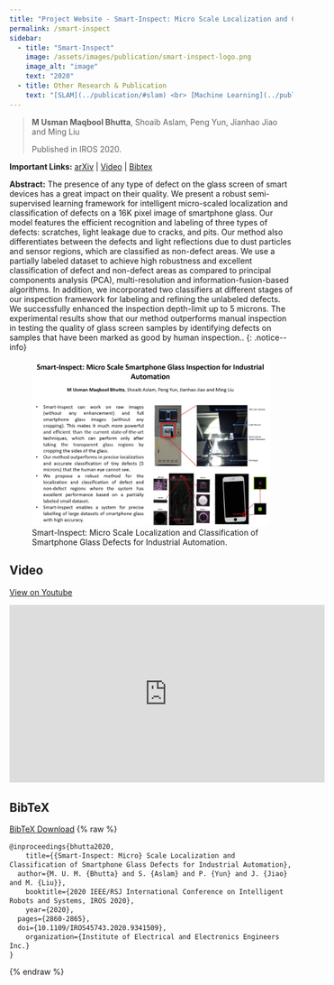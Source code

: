 ```yaml
---
title: "Project Website - Smart-Inspect: Micro Scale Localization and Classification of Smartphone Glass Defects for Industrial Automation"
permalink: /smart-inspect
sidebar:
  - title: "Smart-Inspect"
    image: /assets/images/publication/smart-inspect-logo.png
    image_alt: "image"
    text: "2020" 
  - title: Other Research & Publication
    text: "[SLAM](../publication/#slam) <br> [Machine Learning](../publication/#machine-learning) <br> [Automonous Driving](../publication/#automonous-driving)"
---
```



> **M Usman Maqbool Bhutta**, Shoaib Aslam, Peng Yun, Jianhao Jiao and Ming Liu
> 
> Published in IROS 2020.

**Important Links:** [arXiv](https://arxiv.org/abs/2010.00741) \| [Video](#video) \|  [Bibtex](#bibtex)

**Abstract:**  The presence of any type of defect on the glass screen of smart devices has a great impact on their quality. We present a robust semi-supervised learning framework for intelligent micro-scaled localization and classification of defects on a 16K pixel image of smartphone glass. Our model features the efficient recognition and labeling of three types of defects: scratches, light leakage due to cracks, and pits. Our method also differentiates between the defects and light reflections due to dust particles and sensor regions, which are classified as non-defect areas. We use a partially labeled dataset to achieve high robustness and excellent classification of defect and non-defect areas as compared to principal components analysis (PCA), multi-resolution and information-fusion-based algorithms. In addition, we incorporated two classifiers at different stages of our inspection framework for labeling and refining the unlabeled defects. We successfully enhanced the inspection depth-limit up to 5 microns. The experimental results show that our method outperforms manual inspection in testing the quality of glass screen samples by identifying defects on samples that have been marked as good by human inspection..
{: .notice--info}


<figure>
    <a href="/assets/images/publication/smart-inspect.jpg"><img src="/assets/images/publication/smart-inspect.jpg"></a>
    <figcaption>Smart-Inspect: Micro Scale Localization and Classification of Smartphone Glass Defects for Industrial Automation.</figcaption>
</figure>

## Video 
[View on Youtube](https://www.youtube.com/watch?v=lYuSfzzmRS0) 
<iframe width="560" height="315" src="https://www.youtube.com/embed/lYuSfzzmRS0 " frameborder="0" allow="autoplay; encrypted-media" allowfullscreen></iframe>

## BibTeX
[BibTeX Download](/assets/bibtex/smart-inspect.bib)
{% raw %}
```
@inproceedings{bhutta2020,
	title={{Smart-Inspect: Micro} Scale Localization and Classification of Smartphone Glass Defects for Industrial Automation},
  author={M. U. M. {Bhutta} and S. {Aslam} and P. {Yun} and J. {Jiao} and M. {Liu}},
	booktitle={2020 IEEE/RSJ International Conference on Intelligent Robots and Systems, IROS 2020},
	year={2020},
  pages={2860-2865},
  doi={10.1109/IROS45743.2020.9341509},
	organization={Institute of Electrical and Electronics Engineers Inc.}
}
```
{% endraw %}
